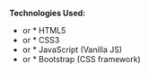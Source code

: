 **Technologies Used:**
 - or *  HTML5
  - or *  CSS3
  - or * JavaScript (Vanilla JS)
 - or *  Bootstrap (CSS framework)
